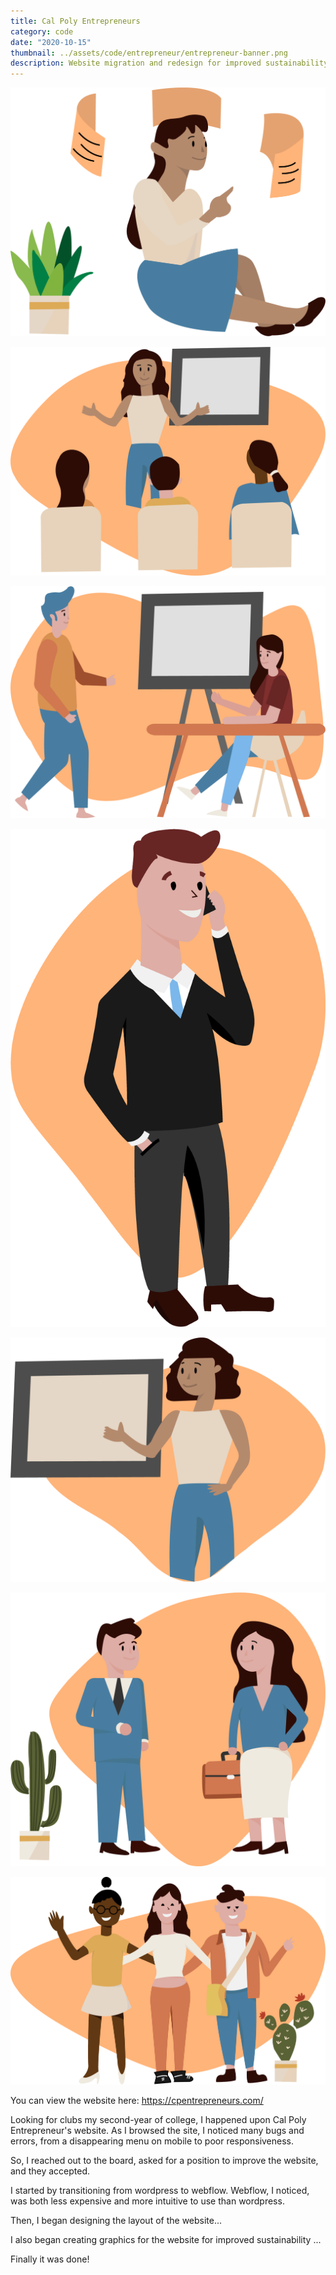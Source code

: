 ```yaml
---
title: Cal Poly Entrepreneurs
category: code
date: "2020-10-15"
thumbnail: ../assets/code/entrepreneur/entrepreneur-banner.png
description: Website migration and redesign for improved sustainability, branding, and design
---
```


![](../assets/code/entrepreneur/entrepreneur-1.png)

![](../assets/code/entrepreneur/entrepreneur-2.png)

![](../assets/code/entrepreneur/entrepreneur-3.png)

![](../assets/code/entrepreneur/entrepreneur-4.png)

![](../assets/code/entrepreneur/entrepreneur-5.png)

![](../assets/code/entrepreneur/entrepreneur-6.png)

![](../assets/code/entrepreneur/entrepreneur-7.png)

You can view the website here: https://cpentrepreneurs.com/

Looking for clubs my second-year of college, I happened upon Cal Poly Entrepreneur's website. As I browsed the site, I noticed many bugs and errors, from a disappearing menu on mobile to poor responsiveness.

So, I reached out to the board, asked for a position to improve the website, and they accepted.

I started by transitioning from wordpress to webflow. Webflow, I noticed, was both less expensive and more intuitive to use than wordpress.

Then, I began designing the layout of the website...

I also began creating graphics for the website for improved sustainability ...

Finally it was done!